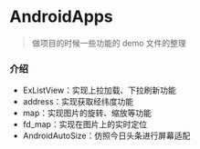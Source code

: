 # AndroidApps
> 做项目的时候一些功能的 demo 文件的整理

### 介绍
- ExListView：实现上拉加载、下拉刷新功能
- address：实现获取经纬度功能
- map：实现图片的旋转、缩放等功能
- fd_map：实现在图片上的实时定位
- AndroidAutoSize：仿照今日头条进行屏幕适配
